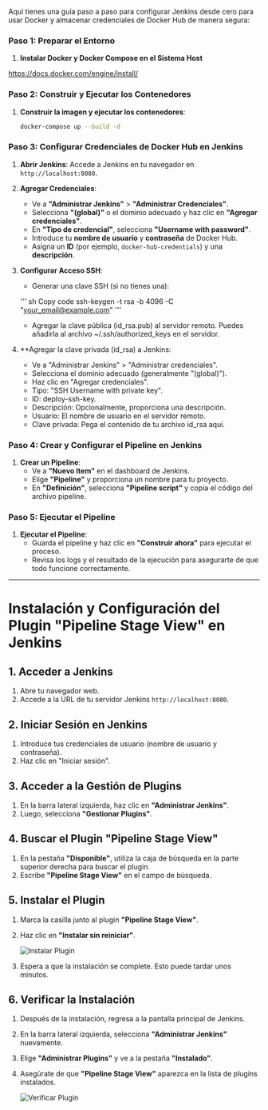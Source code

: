 Aquí tienes una guía paso a paso para configurar Jenkins desde cero para usar Docker y almacenar credenciales de Docker Hub de manera segura:

### Paso 1: Preparar el Entorno

1. **Instalar Docker y Docker Compose en el Sistema Host**

https://docs.docker.com/engine/install/

### Paso 2: Construir y Ejecutar los Contenedores

1. **Construir la imagen y ejecutar los contenedores**:
   ```sh
   docker-compose up --build -d
   ```

### Paso 3: Configurar Credenciales de Docker Hub en Jenkins

1. **Abrir Jenkins**: Accede a Jenkins en tu navegador en `http://localhost:8080`.

2. **Agregar Credenciales**:
   - Ve a **"Administrar Jenkins"** > **"Administrar Credenciales"**.
   - Selecciona **"(global)"** o el dominio adecuado y haz clic en **"Agregar credenciales"**.
   - En **"Tipo de credencial"**, selecciona **"Username with password"**.
   - Introduce tu **nombre de usuario** y **contraseña** de Docker Hub.
   - Asigna un **ID** (por ejemplo, `docker-hub-credentials`) y una **descripción**.

3. **Configurar Acceso SSH**:
   - Generar una clave SSH (si no tienes una):

   '''
   sh
   Copy code
   ssh-keygen -t rsa -b 4096 -C "your_email@example.com"
   '''
   - Agregar la clave pública (id_rsa.pub) al servidor remoto. Puedes añadirla al archivo ~/.ssh/authorized_keys en el servidor.

4. **Agregar la clave privada (id_rsa) a Jenkins:

   - Ve a "Administrar Jenkins" > "Administrar credenciales".
   - Selecciona el dominio adecuado (generalmente "(global)").
   - Haz clic en "Agregar credenciales".
   - Tipo: "SSH Username with private key".
   - ID: deploy-ssh-key.
   - Descripción: Opcionalmente, proporciona una descripción.
   - Usuario: El nombre de usuario en el servidor remoto.
   - Clave privada: Pega el contenido de tu archivo id_rsa aquí.


### Paso 4: Crear y Configurar el Pipeline en Jenkins

1. **Crear un Pipeline**:
   - Ve a **"Nuevo Item"** en el dashboard de Jenkins.
   - Elige **"Pipeline"** y proporciona un nombre para tu proyecto.
   - En **"Definición"**, selecciona **"Pipeline script"** y copia el código del archivo pipeline.

### Paso 5: Ejecutar el Pipeline

1. **Ejecutar el Pipeline**:
   - Guarda el pipeline y haz clic en **"Construir ahora"** para ejecutar el proceso.
   - Revisa los logs y el resultado de la ejecución para asegurarte de que todo funcione correctamente.

--------------

# Instalación y Configuración del Plugin "Pipeline Stage View" en Jenkins

## 1. Acceder a Jenkins

1. Abre tu navegador web.
2. Accede a la URL de tu servidor Jenkins `http://localhost:8080`.

## 2. Iniciar Sesión en Jenkins

1. Introduce tus credenciales de usuario (nombre de usuario y contraseña).
2. Haz clic en "Iniciar sesión".

## 3. Acceder a la Gestión de Plugins

1. En la barra lateral izquierda, haz clic en **"Administrar Jenkins"**.
2. Luego, selecciona **"Gestionar Plugins"**.

## 4. Buscar el Plugin "Pipeline Stage View"

1. En la pestaña **"Disponible"**, utiliza la caja de búsqueda en la parte superior derecha para buscar el plugin.
2. Escribe **"Pipeline Stage View"** en el campo de búsqueda.

## 5. Instalar el Plugin

1. Marca la casilla junto al plugin **"Pipeline Stage View"**.
2. Haz clic en **"Instalar sin reiniciar"**.

   ![Instalar Plugin](https://www.jenkins.io/images/screenshots/manage_plugins/available_plugins.png)

3. Espera a que la instalación se complete. Esto puede tardar unos minutos.

## 6. Verificar la Instalación

1. Después de la instalación, regresa a la pantalla principal de Jenkins.
2. En la barra lateral izquierda, selecciona **"Administrar Jenkins"** nuevamente.
3. Elige **"Administrar Plugins"** y ve a la pestaña **"Instalado"**.
4. Asegúrate de que **"Pipeline Stage View"** aparezca en la lista de plugins instalados.

   ![Verificar Plugin](https://www.jenkins.io/images/screenshots/manage_plugins/installed_plugins.png)

